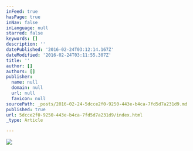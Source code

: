 ```yaml
---
inFeed: true
hasPage: true
inNav: false
inLanguage: null
starred: false
keywords: []
description: ''
datePublished: '2016-02-24T03:12:14.167Z'
dateModified: '2016-02-24T03:11:55.307Z'
title: ''
author: []
authors: []
publisher:
  name: null
  domain: null
  url: null
  favicon: null
sourcePath: _posts/2016-02-24-5dcce2f0-9250-443e-b4ca-7fd5d7a231d9.md
published: true
url: 5dcce2f0-9250-443e-b4ca-7fd5d7a231d9/index.html
_type: Article

---
```

![](https://the-grid-user-content.s3-us-west-2.amazonaws.com/bfedbdd9-d60b-412f-b171-f266f9f4f655.jpg)